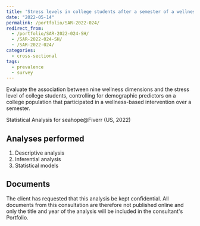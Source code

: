 ```yaml
---
title: 'Stress levels in college students after a semester of a wellness-based intervention'
date: "2022-05-14"
permalink: /portfolio/SAR-2022-024/
redirect_from:
  - /portfolio/SAR-2022-024-SH/
  - /SAR-2022-024-SH/
  - /SAR-2022-024/
categories:
  - cross-sectional
tags:
  - prevalence
  - survey
---
```


Evaluate the association between nine wellness dimensions and the stress level of college students, controlling for demographic predictors on a college population that participated in a wellness-based intervention over a semester.

Statistical Analysis for seahope@Fiverr (US, 2022)
<!-- Technical Report for seahope@Fiverr (US, 2022) -->

## Analyses performed

1. Descriptive analysis
1. Inferential analysis
1. Statistical models

## Documents

<!-- The client has requested that this analysis be kept confidential until a future date, determined by the client. -->
<!-- All documents from this consultation are therefore not published online and only the title and year of the analysis will be included in the consultant's Portfolio. -->
<!-- After the agreed date is reached, the documents will be released. -->

The client has requested that this analysis be kept confidential.
All documents from this consultation are therefore not published online and only the title and year of the analysis will be included in the consultant's Portfolio.

<!-- ### Analytical Plan (SAP) -->

<!-- - [PDF][sap] -->

<!-- ### Statistical Analysis Report (SAR) -->

<!-- - [PDF][sar] -->

<!-- ## Associated analyses -->

<!-- This analysis is part of a larger project and is supported by other analyses, linked below. -->

<!-- **[assoc_title]** -->

<!-- <[assoc_link]> -->

<!-- --- -->

[sap]: /files/SAP-2022-024-SH-v01.pdf
[sar]: /files/SAR-2022-024-SH-v01.pdf
